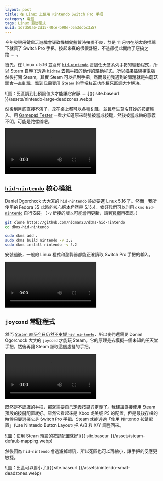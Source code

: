 ```yaml
---
layout: post
title: 在 Linux 上使用 Nintendo Switch Pro 手把
category: 電腦
tags: Linux 驅動程式
uuid: 1d7d50a6-2d15-40ce-b90e-d6a3ddbc3a57
---
```

今年發現用鍵鼠玩遊戲會導致機械鍵盤暫時接觸不良，於是 11 月初在朋友的推薦下就買了 Switch Pro 手把。按起來真的很很舒服，不過卻從此開啟了惡搞之路……。

首先，在 Linux < 5.16 並沒有 [`hid-nintendo`][hid-nintendo] 這個任天堂系列手把的驅動程式，所以 [Steam 自幹了透過 `hidraw` 去抓手把的動作的驅動程式][steam-hidraw]。所以如果插線接電腦然後打開 Steam，其實 Steam 可以抓到手把。然而最初我遇到的問題就是右蘑菇頭會一直亂飄，飄到我需要用 Steam 的手把校正功能把死區調大才解決。

![圖：死區調到比預設值大才能讓它安靜……]({{ site.baseurl }}/assets/nintendo-large-deadzones.webp)

然後到月底直接不演了，放在桌上都可以各種亂飄，並且產生莫名其妙的按鍵輸入。用 [Gamepad Tester][gamepad-tester] 一看才知道原來時脈被當成按鍵，然後被當成軸的意義不明，可能是陀螺儀吧。

<video autoplay controls loop src="{{ site.baseurl }}/assets/hidraw.mp4">
	影：B0–B7 變成時脈，AXES 1 和 3 都飄到負值。
</video>

[gamepad-tester]: https://gamepad-tester.com/
[hid-nintendo]: https://github.com/DanielOgorchock/linux
[steam-hidraw]: https://github.com/ValveSoftware/steam-devices/blob/master/60-steam-input.rules

[`hid-nintendo`][hid-nintendo] 核心模組
---------------------------------------
Daniel Ogorchock 大大寫的 `hid-nintendo` 終於要進 Linux 5.16 了。然而，我所使用的 Fedora 35 此時的核心版本仍然是 5.15.4。幸好我們可以利用 [`dkms-hid-nintendo`][dkms-hid-nintendo] 自行安裝。（`-v` 所接的版本可能會再更新，請到[官網][dkms-hid-nintendo]再確認。）

```sh
git clone https://github.com/nicman23/dkms-hid-nintendo
cd dkms-hid-nintendo

sudo dkms add .
sudo dkms build nintendo -v 3.2
sudo dkms install nintendo -v 3.2
```

安裝過後，一般的 Linux 程式和瀏覽器都能正確讀取 Switch Pro 手把的輸入。

<video autoplay controls loop src="{{ site.baseurl }}/assets/hid-nintendo.mp4">
	影：不碰就不動，碰了就動，蒸蚌。
</video>

[dkms-hid-nintendo]: https://github.com/nicman23/dkms-hid-nintendo

`joycond` 常駐程式
------------------
然而 [Steam 直至今日仍然不支援 `hid-nintendo`][steam-hid-nintendo]，所以我們還需要 Daniel Ogorchock 大大的 `joycond` 才能玩 Steam。它的原理是去模擬一個未知的任天堂手把，然後再讓 Steam 讀取這個虛擬的手把。

<video autoplay controls loop src="{{ site.baseurl }}/assets/joycond.mp4">
	影：Switch Pro 的 ID 是 `057e-2009`，其中 `057e` 是任天堂的代號。因此 `joycond` 產生的 `057e-2008` 既然不會撞到任何已知的手把，也就不會撞到未來的其他手把。
</video>

[steam-hid-nintendo]: https://github.com/ValveSoftware/steam-for-linux/issues/6651

既然是不認識的手把，那就需要自己定義按鍵的定義了。我建議直接使用 Steam 預設的按鍵配置就好。雖然它看起來是 Xbox 或美版 PS 的配置，但是最後存檔的時候只要選擇它是 Switch Pro 手把，Steam 就能透過「使用 Nintendo 按鍵配置」(Use Nintendo Button Layout) 把 A/B 和 X/Y 調整回來。

![圖：使用 Steam 預設的按鍵配置就好]({{ site.baseurl }}/assets/steam-default-mapping.webp)

然後因為 `hid-nintendo` 會過濾掉雜訊，所以死區也可以再縮小，讓手把的反應更敏捷。

![圖：死區可以調小了]({{ site.baseurl }}/assets/nintendo-small-deadzones.webp)
